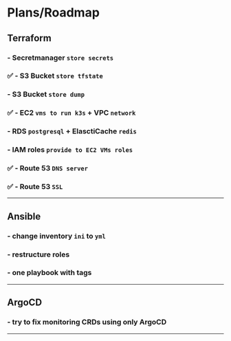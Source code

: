
# Plans/Roadmap

## Terraform
### - Secretmanager `store secrets` 
### ✅ - S3 Bucket `store tfstate`
### - S3 Bucket `store dump`
### ✅ - EC2 `vms to run k3s` + VPC `network`
### - RDS `postgresql` + ElasctiCache `redis`
### - IAM roles `provide to EC2 VMs roles`
### ✅ - Route 53 `DNS server`
### ✅ - Route 53 `SSL`
---
## Ansible
### - change inventory `ini` to `yml`
### - restructure roles
### - one playbook with tags
---
## ArgoCD
### - try to fix monitoring CRDs using only ArgoCD
---
